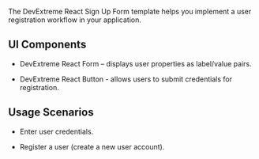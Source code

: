 The DevExtreme React Sign Up Form template helps you implement a user registration workflow in your application.

## UI Components  

- DevExtreme React Form – displays user properties as label/value pairs.

- DevExtreme React Button - allows users to submit credentials for registration.

## Usage Scenarios 

- Enter user credentials.

- Register a user (create a new user account).
